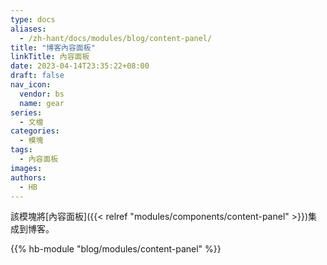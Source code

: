 ```yaml
---
type: docs
aliases:
  - /zh-hant/docs/modules/blog/content-panel/
title: "博客內容面板"
linkTitle: 內容面板
date: 2023-04-14T23:35:22+08:00
draft: false
nav_icon:
  vendor: bs
  name: gear
series:
  - 文檔
categories:
  - 模塊
tags:
  - 內容面板
images:
authors:
  - HB
---
```


該模塊將[內容面板]({{< relref "modules/components/content-panel" >}})集成到博客。

<!--more-->

{{% hb-module "blog/modules/content-panel" %}}
